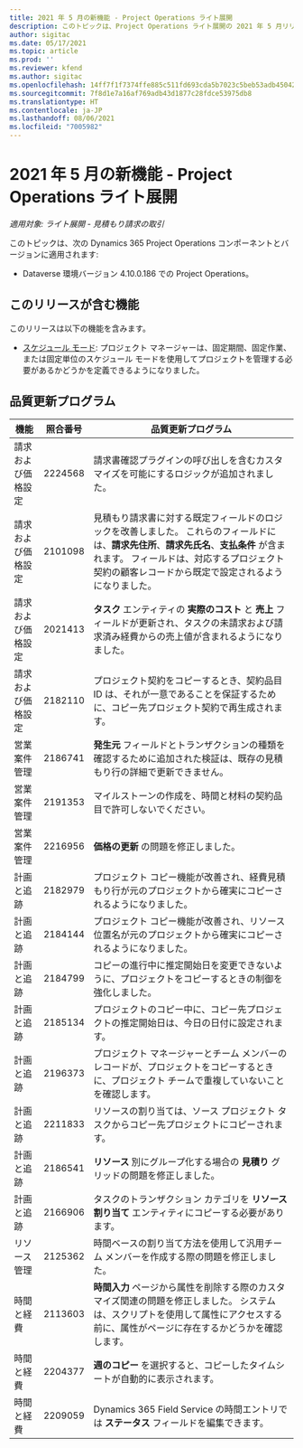 ```yaml
---
title: 2021 年 5 月の新機能 - Project Operations ライト展開
description: このトピックは、Project Operations ライト展開の 2021 年 5 月リリースで利用可能な品質アップデートに関する情報を提供します。
author: sigitac
ms.date: 05/17/2021
ms.topic: article
ms.prod: ''
ms.reviewer: kfend
ms.author: sigitac
ms.openlocfilehash: 14ff7f1f7374ffe885c511fd693cda5b7023c5beb53adb45042ddda1e932c93d
ms.sourcegitcommit: 7f8d1e7a16af769adb43d1877c28fdce53975db8
ms.translationtype: HT
ms.contentlocale: ja-JP
ms.lasthandoff: 08/06/2021
ms.locfileid: "7005982"
---
```

# <a name="whats-new-may-2021---project-operations-lite-deployment"></a>2021 年 5 月の新機能 - Project Operations ライト展開

_適用対象: ライト展開 - 見積もり請求の取引_

このトピックは、次の Dynamics 365 Project Operations コンポーネントとバージョンに適用されます:

   - Dataverse 環境バージョン 4.10.0.186 での Project Operations。

## <a name="features-included-in-this-release"></a>このリリースが含む機能

このリリースは以下の機能を含みます。

- [スケジュール モード](../../project-management/scheduling-modes.md): プロジェクト マネージャーは、固定期間、固定作業、または固定単位のスケジュール モードを使用してプロジェクトを管理する必要があるかどうかを定義できるようになりました。

## <a name="quality-updates"></a>品質更新プログラム

| **機能** | **照合番号** | **品質更新プログラム** |
| --- | --- | --- |
| 請求および価格設定 | 2224568 | 請求書確認プラグインの呼び出しを含むカスタマイズを可能にするロジックが追加されました。 |
| 請求および価格設定 | 2101098 | 見積もり請求書に対する既定フィールドのロジックを改善しました。 これらのフィールドには、**請求先住所**、**請求先氏名**、**支払条件** が含まれます。 フィールドは、対応するプロジェクト契約の顧客レコードから既定で設定されるようになりました。 |
| 請求および価格設定 | 2021413 | **タスク** エンティティの **実際のコスト** と **売上** フィールドが更新され、タスクの未請求および請求済み経費からの売上値が含まれるようになりました。 |
| 請求および価格設定 | 2182110 | プロジェクト契約をコピーするとき、契約品目 ID は、それが一意であることを保証するために、コピー先プロジェクト契約で再生成されます。 |
| 営業案件管理 | 2186741 | **発生元** フィールドとトランザクションの種類を確認するために追加された検証は、既存の見積もり行の詳細で更新できません。 |
| 営業案件管理 | 2191353 | マイルストーンの作成を、時間と材料の契約品目で許可しないでください。 |
| 営業案件管理 | 2216956 | **価格の更新** の問題を修正しました。 |
| 計画と追跡 | 2182979 | プロジェクト コピー機能が改善され、経費見積もり行が元のプロジェクトから確実にコピーされるようになりました。 |
| 計画と追跡 | 2184144 | プロジェクト コピー機能が改善され、リソース位置名が元のプロジェクトから確実にコピーされるようになりました。 |
| 計画と追跡 | 2184799 | コピーの進行中に推定開始日を変更できないように、プロジェクトをコピーするときの制御を強化しました。 |
| 計画と追跡 | 2185134 | プロジェクトのコピー中に、コピー先プロジェクトの推定開始日は、今日の日付に設定されます。 |
| 計画と追跡 | 2196373 | プロジェクト マネージャーとチーム メンバーのレコードが、プロジェクトをコピーするときに、プロジェクト チームで重複していないことを確認します。 |
| 計画と追跡 | 2211833 | リソースの割り当ては、ソース プロジェクト タスクからコピー先プロジェクトにコピーされます。 |
| 計画と追跡 | 2186541 | **リソース** 別にグループ化する場合の **見積り** グリッドの問題を修正しました。 |
| 計画と追跡 | 2166906 | タスクのトランザクション カテゴリを **リソース割り当て** エンティティにコピーする必要があります。 |
| リソース管理 | 2125362 | 時間ベースの割り当て方法を使用して汎用チーム メンバーを作成する際の問題を修正しました。 |
| 時間と経費 | 2113603 | **時間入力** ページから属性を削除する際のカスタマイズ関連の問題を修正しました。 システムは、スクリプトを使用して属性にアクセスする前に、属性がページに存在するかどうかを確認します。 |
| 時間と経費 | 2204377 | **週のコピー** を選択すると、コピーしたタイムシートが自動的に表示されます。 |
| 時間と経費 | 2209059 | Dynamics 365 Field Service の時間エントリでは **ステータス** フィールドを編集できます。 |
